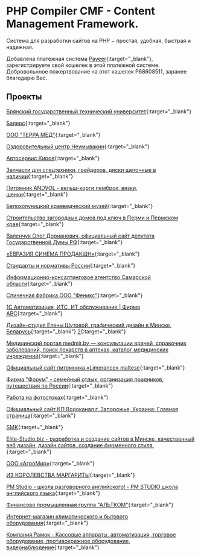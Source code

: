 # PHP Compiler CMF - Content Management Framework.

Система для разработки сайтов на PHP − простая, удобная, быстрая и надежная.

Добавлена платежная система [Payeer](https://payeer.com/04806766){:target="_blank"}, зарегистрируете свой кошелек в этой платежной системе. Добровольнное пожертвование на этот кашелек P68608511, заранее благодарю Вас.

## Проекты

[Брянский государственный технический университет](http://www.tu-bryansk.ru/){:target="_blank"}

[Балерс](http://balers.ru/){:target="_blank"}

[ООО "ТЕРРА МЕД"](http://www.terramed.net/){:target="_blank"}

[Оздоровительный центр Неумывакин](http://neumivakin.ru/){:target="_blank"}

[Автосервис Киров](http://autofresh43.ru/){:target="_blank"}

[Запчасти для спецтехники, грейдеров, диски щеточные в наличии](http://2104545.ru/){:target="_blank"}

[Питомник ANDVOL - вельш-корги пемброк, вязки, щенки](http://andvol.ru/){:target="_blank"}

[Белохолуницкий краеведческий музей](http://bhmuseum.ru/){:target="_blank"}

[Строительство загородных домов под ключ в Перми и Пермском крае](http://konkord-perm.ru/){:target="_blank"}

[Валенчук Олег Дорианович, официальный сайт депутата Государственной Думы РФ](http://olegvalenchuk.ru/){:target="_blank"}

[«ЕВРАЗИЯ СИНЕМА ПРОДАКШН»](http://eurc.ru/){:target="_blank"}

[Стандарты и нормативы России](http://iprosoft.ru/){:target="_blank"}

[Информационно-консалтинговое агентство Самарской области](http://ikaso63.ru/){:target="_blank"}

[Спичечная фабрика ООО "Феникс"](http://feniksmatch.ru/){:target="_blank"}

[1С Автоматизиция, ИТС, ИТ обслуживание | Фирма АВС](http://abc-co.ru/){:target="_blank"}

[Дизайн-студия Елены Шутовой, графический дизайн в Минске, Беларусь](http://www.e-shutova.by/){:target="_blank"} [2](http://www.e-shutova.com/){:target="_blank"}

[Медицинский портал medmir.by — консультации врачей, справочник заболеваний, поиск лекарств в аптеках, каталог медицинских учреждений](http://medmir.by/){:target="_blank"}

[Официальный сайт питомника «Limerance» maltese](http://www.limerancemaltese.ru/){:target="_blank"}

[Фирма "Форум" - семейный отдых, организация прадников, путешествия по России](http://vardane.ru/){:target="_blank"}

[Работа на фотостоках](http://stockdoro.ru/){:target="_blank"}

[Официальный сайт КП Водоканал г. Запорожье, Украина: Главная страница](http://vodokanal.zp.ua/){:target="_blank"}

[SMK](http://smk2002.ru/){:target="_blank"}

[Elite-Studio.biz - разработка и создание сайтов в Минске, качественный веб дизайн, дизайн сайтов, создание фирменного стиля.](http://www.elite-studio.biz/){:target="_blank"}

[ООО «АгроМир»](http://agromir43.ru/){:target="_blank"}

[ИЗ КОРОЛЕВСТВА МАРГАРИТЫ](http://sammy-dog.ru/){:target="_blank"}

[PM Studio - школа разговорного английского! - PM STUDIO школа английского языка](http://english-chel.ru/){:target="_blank"}

[Финансово промышленная группа "АЛЬТКОМ"](http://altcom.ua/){:target="_blank"}

[Интернет-магазин климатического и бытового оборудования](http://teploholod.by/){:target="_blank"}

[Компания Рамок - Кассовые аппараты, автоматизация, торговое оборудование, противокражное оборудование, видеонаблюдение](http://www.ramok.by/){:target="_blank"}
